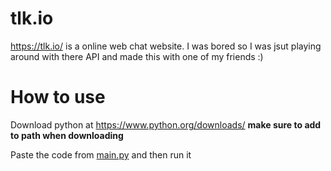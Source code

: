 # tlk.io 
https://tlk.io/ is a online web chat website. I was bored so I was jsut playing around with there API and made this with one of my friends :)

# How to use
Download python at https://www.python.org/downloads/ __make sure to add to path when downloading__

Paste the code from [main.py](https://raw.githubusercontent.com/glixzzy/tlk.io/main/main.py) and then run it
